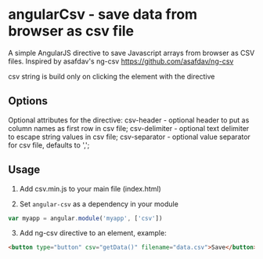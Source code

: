 angularCsv - save data from browser as csv file
======

A simple AngularJS directive to save Javascript arrays from browser as CSV files.
Inspired by asafdav's ng-csv https://github.com/asafdav/ng-csv

csv string is build only on clicking the element with the directive

## Options
Optional attributes for the directive:
csv-header - optional header to put as column names as first row in csv file;
csv-delimiter - optional text delimiter to escape string values in csv file;
csv-separator - optional value separator for csv file, defaults to ',';

## Usage
1. Add csv.min.js to your main file (index.html)

2. Set `angular-csv` as a dependency in your module
  ```javascript
  var myapp = angular.module('myapp', ['csv'])
  ```

3. Add ng-csv directive to an element, example:
  ```html
  <button type="button" csv="getData()" filename="data.csv">Save</button>
  ```

